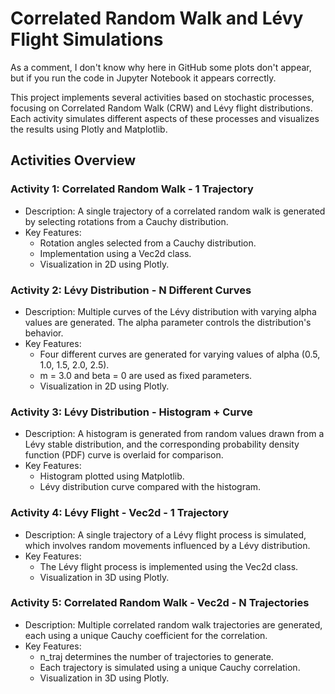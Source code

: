 # Correlated Random Walk and Lévy Flight Simulations

As a comment, I don't know why here in GitHub some plots don't appear, but if you run the code in Jupyter Notebook it appears correctly.

This project implements several activities based on stochastic processes, focusing on Correlated Random Walk (CRW) and Lévy flight distributions. Each activity simulates different aspects of these processes and visualizes the results using Plotly and Matplotlib.

## Activities Overview

### Activity 1: Correlated Random Walk - 1 Trajectory
- Description: A single trajectory of a correlated random walk is generated by selecting rotations from a Cauchy distribution.
- Key Features:
    - Rotation angles selected from a Cauchy distribution.
    - Implementation using a Vec2d class.
    - Visualization in 2D using Plotly.

### Activity 2: Lévy Distribution - N Different Curves
- Description: Multiple curves of the Lévy distribution with varying alpha values are generated. The alpha parameter controls the distribution's behavior.
- Key Features:
    - Four different curves are generated for varying values of alpha (0.5, 1.0, 1.5, 2.0, 2.5).
    - m = 3.0 and beta = 0 are used as fixed parameters.
    - Visualization in 2D using Plotly.

### Activity 3: Lévy Distribution - Histogram + Curve
- Description: A histogram is generated from random values drawn from a Lévy stable distribution, and the corresponding probability density function (PDF) curve is overlaid for comparison.
- Key Features:
    - Histogram plotted using Matplotlib.
    - Lévy distribution curve compared with the histogram.

### Activity 4: Lévy Flight - Vec2d - 1 Trajectory
- Description: A single trajectory of a Lévy flight process is simulated, which involves random movements influenced by a Lévy distribution.
- Key Features:
    - The Lévy flight process is implemented using the Vec2d class.
    - Visualization in 3D using Plotly.

### Activity 5: Correlated Random Walk - Vec2d - N Trajectories
- Description: Multiple correlated random walk trajectories are generated, each using a unique Cauchy coefficient for the correlation.
- Key Features:
    - n_traj determines the number of trajectories to generate.
    - Each trajectory is simulated using a unique Cauchy correlation.
    - Visualization in 3D using Plotly.